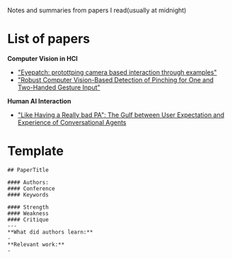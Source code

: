 Notes and summaries from papers I read(usually at midnight)

# List of papers
**Computer Vision in HCI**
- ["Eyepatch: protottping camera based interaction through examples"](https://nalinc.github.io/the-midnight-paper/papers/Eyepatch_Prototyping_Camera_based_Interact_on_through_examples)
- ["Robust Computer Vision-Based Detection of Pinching for One and Two-Handed Gesture Input"](https://nalinc.github.io/the-midnight-paper/papers/Robust_CV_Based_Detection_of_Pinching)

**Human AI Interaction**
- ["Like Having a Really bad PA": The Gulf between User Expectation and Experience of Conversational Agents](https://nalinc.github.io/the-midnight-paper/papers/The_Gulf_between_User_Expectation_and_Experience_of_Conversational_Agents)



# Template
```
## PaperTitle

#### Authors: 
#### Conference
#### Keywords

#### Strength
#### Weakness
#### Critique
---
**What did authors learn:**
-
**Relevant work:**
-
```
